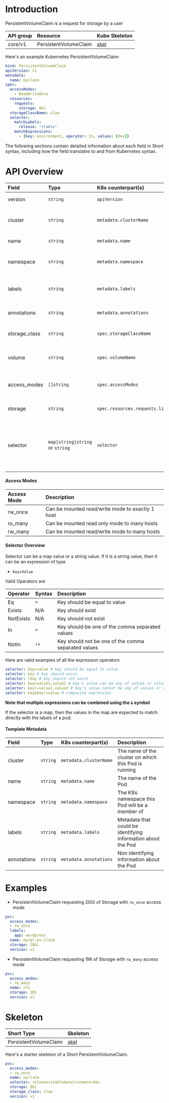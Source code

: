 # Introduction

 PersistentVolumeClaim is a request for storage by a user

| API group | Resource | Kube Skeleton                                   |
|:----------|:---------|:------------------------------------------------|
| core/v1  | PersistentVolumeClaim |  [skel](../skel/persistent-volume-claim.kube.skel.yaml)         |

Here's an example Kubernetes PersistentVolumeClaim:
```yaml
kind: PersistentVolumeClaim
apiVersion: v1
metadata:
  name: myclaim
spec:
  accessModes:
    - ReadWriteOnce
  resources:
    requests:
      storage: 8Gi
  storageClassName: slow
  selector:
    matchLabels:
      release: "stable"
    matchExpressions:
      - {key: environment, operator: In, values: [dev]}
```

The following sections contain detailed information about each field in Short syntax, including how the field translates to and from Kubernetes syntax.

# API Overview

| Field | Type | K8s counterpart(s) | Description         |
|:------|:-----|:--------|:-----------------------|
|version| `string` | `apiVersion` | The version of the resource object | 
|cluster| `string` | `metadata.clusterName` | The name of the cluster on which this PersistentVolumeClaim is running |
|name | `string` | `metadata.name`| The name of the PersistentVolumeClaim | 
|namespace | `string` | `metadata.namespace` | The K8s namespace this PersistentVolumeClaim will be a member of | 
|labels | `string` | `metadata.labels`| Metadata about the PersistentVolumeClaim, including identifying information | 
|annotations| `string` | `metadata.annotations`| Non-identifying information about the PersistentVolumeClaim | 
|storage_class| `string` | `spec.storageClassName`| The number of storageclass required by the claim |
|volume | `string` | `spec.volumeName` | Binding reference to persistent volume claim holding this reference |
|access_modes | `[]string` | `spec.accessModes` | Desired access mode the volume should have. See [Access Modes](#access-modes) | 
|storage | `string` | `spec.resources.requests.limit` | Amount of storage the volume should have (eg. 4Gi)|
|selector | `map[string]string` or `string` | `selector` | An expression (string) or a set of key, value pairs (map) that is used to select a set of pods to manage using the PersistentVolumeClaim controller. See [Selector Overview](#selector-overview) |

#### Access Modes 

| Access Mode | Description |
|:----------------------|:------------|
| rw_once | Can be mounted read/write mode to exactly 1 host |
| ro_many | Can be mounted read only mode to many hosts |
| rw_many | Can be mounted read/write mode to many hosts |

#### Selector Overview

Selector can be a map value or a string value. If it is a string value, then it can be an expression of type

 - `Key=Value`

Valid Operators are 

| Operator | Syntax | Description         |
|:------|:-----|:-----------------------|
| Eq| `=` | Key should be equal to value |
| Exists| N/A | Key should exist | 
| NotExists| N/A | Key should not exist |
| In| `=` | Key should be one of the comma separated values |
| NotIn| `!=` | Key should not be one of the comma separated values |

Here are valid examples of all the expression operators
```yaml
selector: key=value # key should be equal to value
selector: key # key should exist
selector: !key # key should not exist
selector: key=value1,value2 # key's value can be any of value1 or value2
selector: key!=value1,value2 # key's value cannot be any of value1 or value2
selector: key&key!=value # composite expression
```

**Note that multiple expressions can be combined using the `&` symbol**

If the selector is a map, then the values in the map are expected to match directly with the labels of a pod. 

#### Template Metadata

| Field | Type | K8s counterpart(s) | Description         |
|:------|:-----|:--------|:-----------------------|
|cluster| `string` | `metadata.clusterName` | The name of the cluster on which this Pod is running |
|name | `string` | `metadata.name`| The name of the Pod | 
|namespace | `string` | `metadata.namespace` | The K8s namespace this Pod will be a member of | 
|labels | `string` | `metadata.labels`| Metadata that could be identifying information about the Pod | 
|annotations| `string` | `metadata.annotations`| Non identifying information about the Pod| 

# Examples 

 - PersistentVolumeClaim requesting 20Gi of Storage with `rw_once` access mode

```yaml
pvc:
  access_modes:
  - rw_once
  labels:
    app: wordpress
  name: mysql-pv-claim
  storage: 20Gi
  version: v1
```

 - PersistentVolumeClaim requesting 1Mi of Storage with `rw_many` access mode

```yaml
pvc:
  access_modes:
  - rw_many
  name: nfs
  storage: 1Mi
  version: v1
```

# Skeleton

| Short Type           | Skeleton                                       |
|:---------------------|:-----------------------------------------------|
| PersistentVolumeClaim           | [skel](../skel/persistent-volume-claim.short.skel.yaml)     |

Here's a starter skeleton of a Short PersistentVolumeClaim.
```yaml
pvc:
  access_modes:
  - rw_once
  name: myclaim
  selector: release=stable&environment=dev
  storage: 8Gi
  storage_class: slow
  version: v1
```
